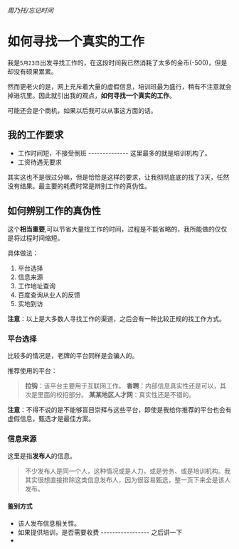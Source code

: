 ###### 周乃托/忘记时间
# 如何寻找一个真实的工作
我是`5月23日`出发寻找工作的，在这段时间我已然消耗了太多的金币(-500)，但是却没有硕果累累。

然而更老火的是，网上充斥着大量的虚假信息，培训班最为盛行，稍有不注意就会掉进坑里。因此就引出我的观点，**如何寻找一个真实的工作**。

可能还会是个商机，如果以后我可以从事这方面的话。

## 我的工作要求

- 工作时间短，不接受倒班 -------------- 这里最多的就是培训机构了。
- 工资待遇无要求

其实这也不是很过分嘛，但是恰恰是这样的要求，让我彻彻底底的找了3天，任然没有结果。最主要的耗费时常是辨别工作的真伪性。

## 如何辨别工作的真伪性
这个**相当重要**,可以节省大量找工作的时间，过程是不能省略的，我所能做的仅仅是将过程时间缩短。

具体做法：

1. 平台选择
2. 信息来源
3. 工作地址查询
4. 百度查询从业人的反馈
5. 实地到访

**注意**：以上是大多数人寻找工作的渠道，之后会有一种比较正规的找工作方式。

### 平台选择
比较多的情况是，老牌的平台同样是会骗人的。

推荐使用的平台：
> **拉钩**：该平台主要用于互联网工作。
> **香聘**：内部信息真实性还是可以，其次是里面的校招部分。
> **某某地区人才网**：真实性还是不错的。

**注意**：不得不说的是不能够盲目崇拜与这些平台，即使是我给你推荐的平台也会有虚假信息，甄选才是最佳方案。

### 信息来源
这里是指**发布人**的信息。

> 不少发布人是同一个人，这种情况或是人力，或是劳务、或是培训机构。我其实很想直接排除这类信息发布人，因为很容易甄选，整一页下来全是该人发布。

####  鉴别方式
- 该人发布信息相关性。
- 如果提供培训，是否需要收费 ----------------- 之后讲一下
- 
